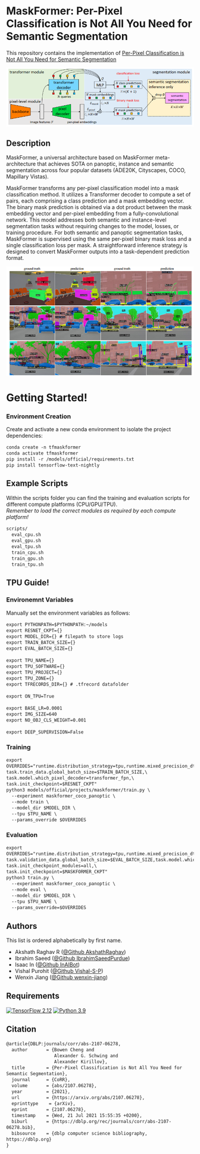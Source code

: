# MaskFormer: Per-Pixel Classification is Not All You Need for Semantic Segmentation

This repository contains the implementation of [Per-Pixel Classification is Not All You Need for Semantic Segmentation](https://arxiv.org/pdf/2107.06278.pdf)

![MaskFormer](./assets/maskformer.png)

## Description

MaskFormer, a universal architecture based on MaskFormer meta-architecture that achieves SOTA on panoptic, instance and semantic segmentation across four popular datasets (ADE20K, Cityscapes, COCO, Mapillary Vistas).

MaskFormer transforms any per-pixel classification model into a mask classification method. It utilizes a Transformer decoder to compute a set of pairs, each comprising a class prediction and a mask embedding vector. The binary mask prediction is obtained via a dot product between the mask embedding vector and per-pixel embedding from a fully-convolutional network. This model addresses both semantic and instance-level segmentation tasks without requiring changes to the model, losses, or training procedure. For both semantic and panoptic segmentation tasks, MaskFormer is supervised using the same per-pixel binary mask loss and a single classification loss per mask. A straightforward inference strategy is designed to convert MaskFormer outputs into a task-dependent prediction format.

![Examples](./assets/examples.png)

# Getting Started! 

### Environment Creation
Create and activate a new conda environment to isolate the project dependencies:
```
conda create -n tfmaskformer
conda activate tfmaskformer
pip install -r /models/official/requirements.txt
pip install tensorflow-text-nightly
```

## Example Scripts 
Within the scripts folder you can find the training and evaluation scripts for different compute platforms (CPU/GPU/TPU).  
*Remember to load the correct modules as required by each compute platform!*

```
scripts/
  eval_cpu.sh
  eval_gpu.sh
  eval_tpu.sh
  train_cpu.sh
  train_gpu.sh
  train_tpu.sh
```

## TPU Guide!  
### Environemnt Variables 
Manually set the environment variables as follows:
```
export PYTHONPATH=$PYTHONPATH:~/models
export RESNET_CKPT={}
export MODEL_DIR={} # filepath to store logs
export TRAIN_BATCH_SIZE={}
export EVAL_BATCH_SIZE={}

export TPU_NAME={}
export TPU_SOFTWARE={}
export TPU_PROJECT={}
export TPU_ZONE={}
export TFRECORDS_DIR={} # .tfrecord datafolder

export ON_TPU=True 

export BASE_LR=0.0001
export IMG_SIZE=640
export NO_OBJ_CLS_WEIGHT=0.001

export DEEP_SUPERVISION=False 
```

### Training 
```
export OVERRIDES="runtime.distribution_strategy=tpu,runtime.mixed_precision_dtype=float32,\
task.train_data.global_batch_size=$TRAIN_BATCH_SIZE,\
task.model.which_pixel_decoder=transformer_fpn,\
task.init_checkpoint=$RESNET_CKPT"
python3 models/official/projects/maskformer/train.py \
  --experiment maskformer_coco_panoptic \
  --mode train \
  --model_dir $MODEL_DIR \
  --tpu $TPU_NAME \
  --params_override $OVERRIDES
```

### Evaluation 
```
export OVERRIDES="runtime.distribution_strategy=tpu,runtime.mixed_precision_dtype=float32,\
task.validation_data.global_batch_size=$EVAL_BATCH_SIZE,task.model.which_pixel_decoder=transformer_fpn,\
task.init_checkpoint_modules=all,\
task.init_checkpoint=$MASKFORMER_CKPT"
python3 train.py \
  --experiment maskformer_coco_panoptic \
  --mode eval \
  --model_dir $MODEL_DIR \
  --tpu $TPU_NAME \
  --params_override=$OVERRIDES
```


## Authors

This list is ordered alphabetically by first name. 

- Akshath Raghav R ([@Github AkshathRaghav](https://github.com/AkshathRaghav))
- Ibrahim Saeed ([@Github IbrahimSaeedPurdue](https://github.com/IbrahimSaeedPurdue))
- Isaac In ([@Github InAIBot](https://github.com/InAIBot))
- Vishal Purohit ([@Github Vishal-S-P](https://github.com/Vishal-S-P))
- Wenxin Jiang ([@Github wenxin-jiang](https://github.com/wenxin-jiang))


## Requirements 
[![TensorFlow 2.12](https://img.shields.io/badge/TensorFlow-2.11-FF6F00?logo=tensorflow)](https://github.com/tensorflow/tensorflow/releases/tag/v2.11.0)
[![Python 3.9](https://img.shields.io/badge/Python-3.9-3776AB)](https://www.python.org/downloads/release/python-390/)

## Citation 

```
@article{DBLP:journals/corr/abs-2107-06278,
  author       = {Bowen Cheng and
                  Alexander G. Schwing and
                  Alexander Kirillov},
  title        = {Per-Pixel Classification is Not All You Need for Semantic Segmentation},
  journal      = {CoRR},
  volume       = {abs/2107.06278},
  year         = {2021},
  url          = {https://arxiv.org/abs/2107.06278},
  eprinttype    = {arXiv},
  eprint       = {2107.06278},
  timestamp    = {Wed, 21 Jul 2021 15:55:35 +0200},
  biburl       = {https://dblp.org/rec/journals/corr/abs-2107-06278.bib},
  bibsource    = {dblp computer science bibliography, https://dblp.org}
}
```
